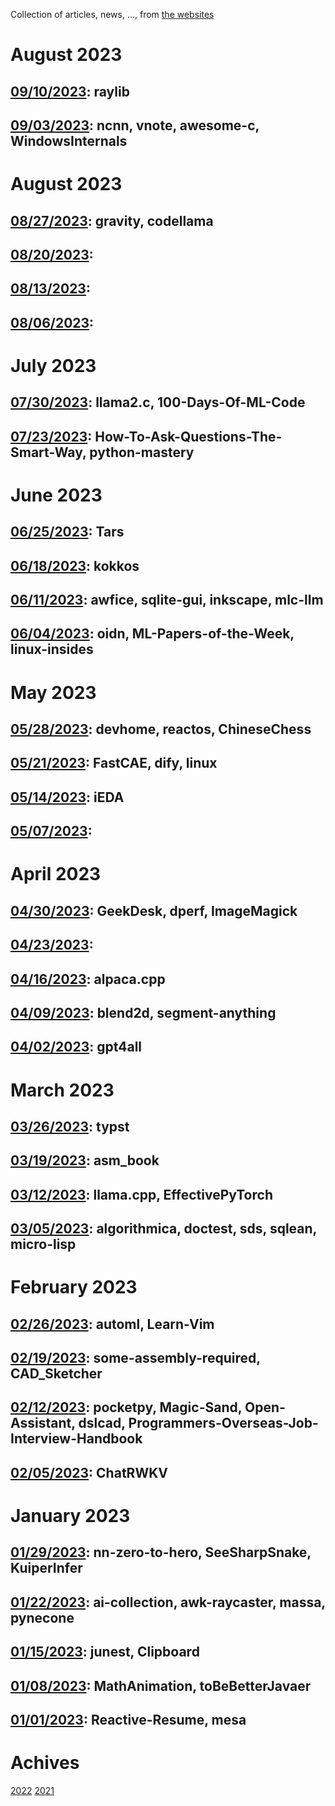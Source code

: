 Collection of articles, news, ..., from [the websites](sources.md)

# August 2023
## [09/10/2023](2023/0910.md): raylib
## [09/03/2023](2023/0903.md): ncnn, vnote, awesome-c, WindowsInternals

# August 2023
## [08/27/2023](2023/0827.md): gravity, codellama
## [08/20/2023](2023/0820.md):
## [08/13/2023](2023/0813.md):
## [08/06/2023](2023/0806.md):

# July 2023
## [07/30/2023](2023/0730.md): llama2.c, 100-Days-Of-ML-Code
## [07/23/2023](2023/0723.md): How-To-Ask-Questions-The-Smart-Way, python-mastery

# June 2023
## [06/25/2023](2023/0625.md): Tars
## [06/18/2023](2023/0618.md): kokkos
## [06/11/2023](2023/0611.md): awfice, sqlite-gui, inkscape, mlc-llm
## [06/04/2023](2023/0604.md): oidn, ML-Papers-of-the-Week, linux-insides

# May 2023
## [05/28/2023](2023/0528.md): devhome, reactos, ChineseChess
## [05/21/2023](2023/0521.md): FastCAE, dify, linux
## [05/14/2023](2023/0514.md): iEDA
## [05/07/2023](2023/0507.md):

# April 2023
## [04/30/2023](2023/0430.md): GeekDesk, dperf, ImageMagick
## [04/23/2023](2023/0423.md):
## [04/16/2023](2023/0416.md): alpaca.cpp
## [04/09/2023](2023/0409.md): blend2d, segment-anything
## [04/02/2023](2023/0402.md): gpt4all

# March 2023
## [03/26/2023](2023/0326.md): typst
## [03/19/2023](2023/0319.md): asm_book
## [03/12/2023](2023/0312.md): llama.cpp, EffectivePyTorch
## [03/05/2023](2023/0305.md): algorithmica, doctest, sds, sqlean, micro-lisp

# February 2023
## [02/26/2023](2023/0226.md): automl, Learn-Vim
## [02/19/2023](2023/0219.md): some-assembly-required, CAD_Sketcher
## [02/12/2023](2023/0212.md): pocketpy, Magic-Sand, Open-Assistant, dslcad, Programmers-Overseas-Job-Interview-Handbook
## [02/05/2023](2023/0205.md): ChatRWKV

# January 2023
## [01/29/2023](2023/0129.md): nn-zero-to-hero, SeeSharpSnake, KuiperInfer
## [01/22/2023](2023/0122.md): ai-collection, awk-raycaster, massa, pynecone
## [01/15/2023](2023/0115.md): junest, Clipboard
## [01/08/2023](2023/0108.md): MathAnimation, toBeBetterJavaer
## [01/01/2023](2023/0101.md): Reactive-Resume, mesa

# Achives
[2022](Achive_2022.md)
[2021](Achive_2021.md)
